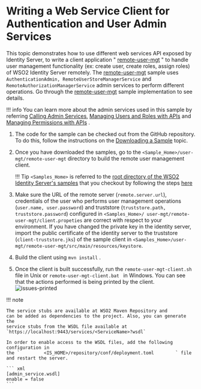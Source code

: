 # Writing a Web Service Client for Authentication and User Admin Services

This topic demonstrates how to use different web services API exposed by
Identity Server, to write a client application "
[remote-user-mgt](https://github.com/wso2/product-is/tree/v5.9.0/modules/samples/user-mgt)
" to handle user management functionality (ex: create user, create
roles, assign roles) of WSO2 Identity Server remotely. The
[remote-user-mgt](https://github.com/wso2/product-is/tree/v5.9.0/modules/samples/user-mgt)
sample uses ` AuthenticationAdmin, RemoteUserStoreManagerService ` and `
RemoteAuthorizationManagerService ` admin services to perform different
operations. Go through the
[remote-user-mgt](https://github.com/wso2/product-is/tree/v5.9.0/modules/samples/user-mgt)
sample implementation to see details.

!!! info 
    You can learn more about the admin services used in this sample by
    referring [Calling Admin
    Services](../../develop/calling-admin-services),
    [Managing Users and Roles with
    APIs](../../develop/managing-users-and-roles-with-apis)
    and [Managing Permissions with
    APIs](../../develop/managing-permissions-with-apis)
    .

1.  The code for the sample can be checked out from the GitHub
    repository. To do this, follow the instructions on the [Downloading
    a Sample](../../learn/downloading-a-sample)
    topic.
2.  Once you have downloaded the samples, go to the `
    <Sample_Home>/user-mgt/remote-user-mgt ` directory to
    build the remote user management client.
    
    !!! Tip 
        `<Samples_Home>` is referred to the
        [root directory of the WSO2 Identity Server's samples](https://github.com/wso2/product-is/tree/v5.9.0/modules/samples)
        that you checkout by following the steps [here](../../learn/downloading-a-sample/)

3.  Make sure the URL of the remote server (`remote.server.url`),
    credentials of the user who performs user management operations
    (`user.name, user.password`) and truststore (`truststore.path,
    truststore.password`) configured in `<Samples_Home>/
    user-mgt/remote-user-mgt/client.propeties` are correct with respect
    to your environment. If you have changed the private key in the
    identity server, import the public certificate of the identity
    server to the truststore (`client-truststore.jks`) of the sample client
    in
    `<Samples_Home>/user-mgt/remote-user-mgt/src/main/resources/keystore`.

4.  Build the client using ` mvn install ` .

5.  Once the client is built successfully, run the
    `remote-user-mgt-client.sh ` file in Unix or
    `remote-user-mgt-client.bat ` in Windows. You can see that the
    actions performed is being printed by the client.  
    ![issues-printed](../assets/img/using-wso2-identity-server/issues-printed.png)
      

!!! note
    
    The service stubs are available at WSO2 Maven Repository and
    can be added as dependencies to the project. Also, you can generate the
    service stubs from the WSDL file available at
    `https://localhost:9443/services/<ServiceName>?wsdl`
    
    In order to enable access to the WSDL files, add the following configuration in
    the `         <IS_HOME>/repository/conf/deployment.toml        ` file and restart the server.
    
    ``` xml
    [admin_service.wsdl]
    enable = false
    ```
    
